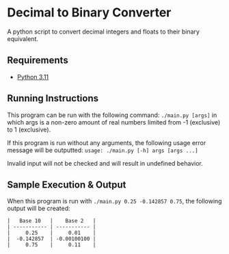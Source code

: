 # Decimal to Binary Converter 
A python script to convert decimal integers and floats to their binary equivalent.

## Requirements
* [Python 3.11](https://www.python.org/)

## Running Instructions
This program can be run with the following command: `./main.py [args]` in which args is a non-zero amount of real numbers limited from -1 (exclusive) to 1 (exclusive). 

If this program is run without any arguments, the following usage error message will be outputted:
`usage: ./main.py [-h] args [args ...]`

Invalid input will not be checked and will result in undefined behavior.

## Sample Execution & Output
When this program is run with `./main.py 0.25 -0.142857 0.75`, the following output will be created:

```
|   Base 10   |    Base 2   | 
| ----------- | ----------- |
|     0.25    |     0.01    |
|  -0.142857  | -0.00100100 |
|     0.75    |     0.11    |
```
